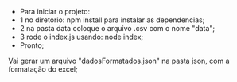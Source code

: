 - Para iniciar o projeto:
- 1 no diretorio: npm install para instalar as dependencias;
- 2 na pasta data coloque o arquivo .csv com o nome "data";
- 3 rode o index.js usando: node index;
- Pronto;

Vai gerar um arquivo "dadosFormatados.json" na pasta json, com a formatação do excel;